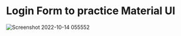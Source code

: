 # Login Form to practice Material UI


![Screenshot 2022-10-14 055552](https://user-images.githubusercontent.com/84626740/195758967-ca06e10e-0728-4e76-b85c-d3e0892c37ec.jpg)
